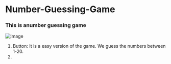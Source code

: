 # Number-Guessing-Game

### This is anumber guessing game

![image](https://github.com/Gorur56/Number-Guessing-Game/assets/54911292/7934b0ac-9839-4fab-98cf-82c64228621a)

1. Button: It is a easy version of the game. We guess the numbers between 1-20.
2. 
